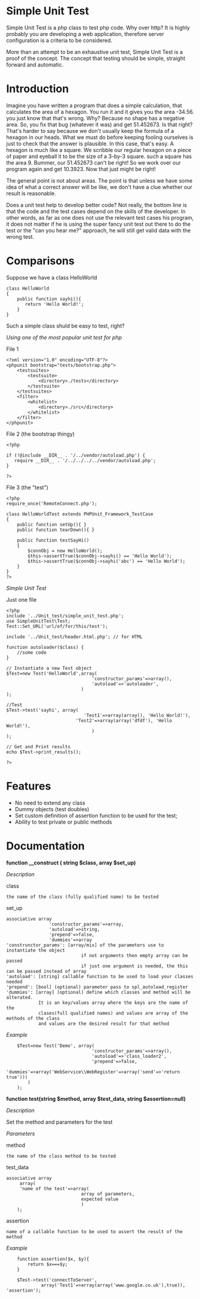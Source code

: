 # Simple Unit Test

Simple Unit Test is a php class to test php code. Why over http? It is highly 
probably you are developing a web application, therefore server configuration is a 
criteria to be considered.

More than an attempt to be an exhaustive unit test, Simple Unit Test is a proof of the concept.
The concept that testing should be simple, straight forward and automatic.


# Introduction

Imagine you have written a program that does a simple calculation, that calculates the area
of a hexagon. You run it and it gives you the area -34.56. you just know that that's wrong. 
Why? Because no shape has a negative area. So, you fix that bug (whatever it was) and 
get 51.452673. Is that right? That's harder to say because we don't usually keep the 
formula of a hexagon in our heads. What we must do before keeping fooling ourselves
is just to check that the answer is plausible. In this case, that's easy. A hexagon
is much like a square. We scribble our regular hexagon on a piece of paper and eyeball
it to be the size of a 3-by-3 square. such a square has the area 9. Bummer, our 51.452673
can't be right! So we work over our program again and get 10.3923. Now that just might be 
right!

The general point is not about areas. The point is that unless we have some idea of 
what a correct answer will be like, we don't have a clue whether our result is reasonable.

Does a unit test help to develop better code? Not really, the bottom line is that the code 
and the test cases depend on the skills of the developer. In other words, as far as one
does not use the relevant test cases his program, it does not matter if he is using 
the super fancy unit test out there to do the test or the "can you hear me?" approach, 
he will still get valid data with the wrong test. 

# Comparisons

Suppose we have a class HelloWorld

    class HelloWorld
    {
        public function sayhi(){
           return 'Hello World!';
        }
    }

Such a simple class shuld be easy to test, right?

*Using one of the most popular unit test for php*

File 1

    <?xml version="1.0" encoding="UTF-8"?>
    <phpunit bootstrap="tests/bootstrap.php">
        <testsuites>
            <testsuite>
                <directory>./tests</directory>
            </testsuite>
        </testsuites>
        <filter>
            <whitelist>
                <directory>./src</directory>
            </whitelist>
        </filter>
    </phpunit>
	
File 2 (the bootstrap thingy)

    <?php

    if (!@include __DIR__ . '/../vendor/autoload.php') {
       require __DIR__ . '/../../../../vendor/autoload.php';
    }

    ?>

File 3 (the "test")

    <?php
    require_once('RemoteConnect.php');

    class HelloWorldTest extends PHPUnit_Framework_TestCase
    {
        public function setUp(){ }
        public function tearDown(){ }

        public function testSayHi()
        {
            $connObj = new HelloWorld();
            $this->assertTrue($connObj->sayhi() == 'Hello World');
            $this->assertTrue($connObj->sayhi('abc') == 'Hello World');
        }
    }
    ?>

*Simple Unit Test*

Just one file

    <?php
    include '../Unit_test/simple_unit_test.php';
    use SimpleUnitTest\Test;
    Test::Set_URL('url/of/for/this/test');

    include '../Unit_test/header.html.php'; // for HTML

    function autoloader($class) {
        //some code
    }

    // Instantiate a new Test object
    $Test=new Test('HelloWorld',array(
									'constructor_params'=>array(),
									'autoload'=>'autoloader',
								)
    );

    //Test
    $Test->test('sayhi', array(
	   						     'Test1'=>array(array(), 'Hello World!'),
   	   						  'Test2'=>array(array('dfdf'), 'Hello World!'),
								    )
    );

    // Get and Print results
    echo $Test->print_results();

    ?>

# Features

- No need to extend any class
- Dummy objects (test doubles)
- Set custom definition of assertion function to be used for the test;
- Ability to test private or public methods


# Documentation

**function __construct ( string $class, array $set_up)**

*Description*

class

    the name of the class (fully qualified name) to be tested
    
set_up

    associative array 
					'constructor_params'=>array,
					'autoload'=>string,
					'prepend'=>false, 
					'dummies'=>array
    'construnctor_params': [array/mix] of the parameters use to instantiate the object
								if not arguments then empty array can be passed
								if just one argument is needed, the this can be passed instead of array
    'autoload': [string] callable function to be used to load your classes needed
    'prepend': [bool] (optional) parameter pass to spl_autoload_register
    'dummies': [array] (optional) define which classes and method will be alterated.
	            It is an key/values array where the keys are the name of the 
	            clases(full qualified names) and values are array of the methods of the class
	            and values are the desired result for that method 

*Example*

```
    $Test=new Test('Demo', array(
                                'constructor_params'=>array(),
                                'autoload'=>'class_loader2',
                                'prepend'=>false, 
                                'dummies'=>array('WebService\\WebRegister'=>array('send'=>'return true')))
        )
    );
```

**function test(string $method, array $test_data, string $assertion=null)**

*Description*

   Set the method and parameters for the test

*Parameters*	

method

    the name of the class method to be tested

test_data

    associative array 
    	 array(
         'name of the test'=>array(
         						array of parameters,
         						expected value
         						)
	    );
    
assertion

    name of a callable function to be used to assert the result of the method
		
*Example*

```
    function assertion($x, $y){
        return $x===$y;
    }

    $Test->test('connectToServer', 
             array('Test1'=>array(array('www.google.co.uk'),true)), 'assertion');
    
```		
		